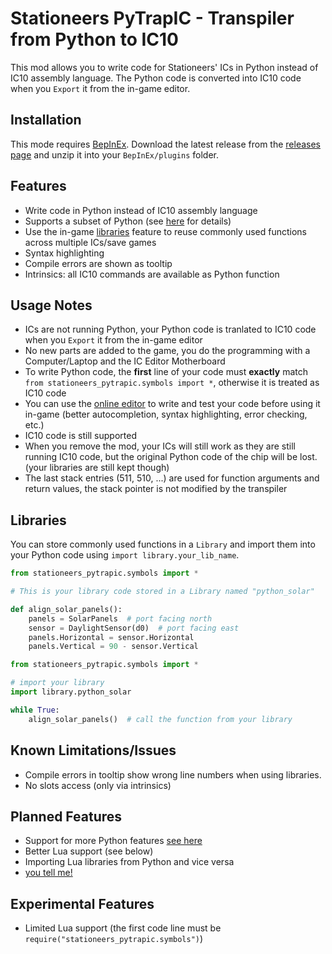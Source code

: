 # Stationeers PyTrapIC - Transpiler from Python to IC10

This mod allows you to write code for Stationeers' ICs in Python instead of IC10 assembly language. The Python code is converted into IC10 code when you `Export` it from the in-game editor.

## Installation

This mode requires [BepInEx](https://github.com/BepInEx/BepInEx).
Download the latest release from the [releases page](https://github.com/aproposmath/stationeers-pytrapic/releases) and unzip it into your `BepInEx/plugins` folder.

## Features

- Write code in Python instead of IC10 assembly language
- Supports a subset of Python (see [here](https://github.com/aproposmath/stationeers-pytrapic/blob/dev/README.md#implementation-status) for details)
- Use the in-game [libraries](#Libraries) feature to reuse commonly used functions across multiple ICs/save games
- Syntax highlighting
- Compile errors are shown as tooltip
- Intrinsics: all IC10 commands are available as Python function

## Usage Notes

- ICs are not running Python, your Python code is tranlated to IC10 code when you `Export` it from the in-game editor
- No new parts are added to the game, you do the programming with a Computer/Laptop and the IC Editor Motherboard
- To write Python code, the **first** line of your code must **exactly** match `from stationeers_pytrapic.symbols import *`, otherwise it is treated as IC10 code
- You can use the [online editor](https://aproposmath.github.io/stationeers-pytrapic/) to write and test your code before using it in-game (better autocompletion, syntax highlighting, error checking, etc.)
- IC10 code is still supported
- When you remove the mod, your ICs will still work as they are still running IC10 code, but the original Python code of the chip will be lost. (your libraries are still kept though)
- The last stack entries (511, 510, ...) are used for function arguments and return values, the stack pointer is not modified by the transpiler

## Libraries
You can store commonly used functions in a `Library` and import them into your Python code using `import library.your_lib_name`.

```python
from stationeers_pytrapic.symbols import *

# This is your library code stored in a Library named "python_solar"

def align_solar_panels():
    panels = SolarPanels  # port facing north
    sensor = DaylightSensor(d0)  # port facing east
    panels.Horizontal = sensor.Horizontal
    panels.Vertical = 90 - sensor.Vertical

```

```python
from stationeers_pytrapic.symbols import *

# import your library
import library.python_solar

while True:
    align_solar_panels()  # call the function from your library
```


## Known Limitations/Issues

- Compile errors in tooltip show wrong line numbers when using libraries.
- No slots access (only via intrinsics)

## Planned Features

- Support for more Python features [see here](https://github.com/aproposmath/stationeers-pytrapic)
- Better Lua support (see below)
- Importing Lua libraries from Python and vice versa
- [you tell me!](https://github.com/aproposmath/stationeers-pytrapic/issues/new)

## Experimental Features

- Limited Lua support (the first code line must be `require("stationeers_pytrapic.symbols")`)

